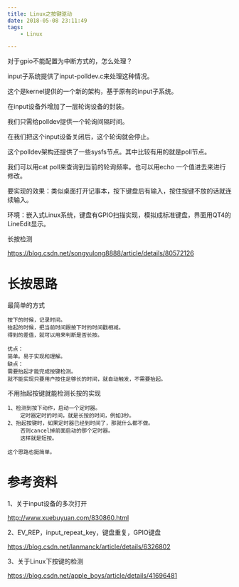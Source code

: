 ```yaml
---
title: Linux之按键驱动
date: 2018-05-08 23:11:49
tags:
	- Linux

---
```




对于gpio不能配置为中断方式的，怎么处理？

input子系统提供了input-polldev.c来处理这种情况。

这个是kernel提供的一个新的架构，基于原有的input子系统。

在input设备外增加了一层轮询设备的封装。

我们只需给polldev提供一个轮询间隔时间。

在我们把这个input设备关闭后，这个轮询就会停止。

这个polldev架构还提供了一些sysfs节点。其中比较有用的就是poll节点。

我们可以用cat poll来查询到当前的轮询频率。也可以用echo 一个值进去来进行修改。



要实现的效果：类似桌面打开记事本，按下键盘后有输入，按住按键不放的话就连续输入。

环境：嵌入式Linux系统，键盘有GPIO扫描实现，模拟成标准键盘，界面用QT4的LineEdit显示。



长按检测

https://blog.csdn.net/songyulong8888/article/details/80572126



# 长按思路

最简单的方式

```
按下的时候，记录时间。
抬起的时候，把当前时间跟按下时的时间戳相减。
得到的差值，就可以用来判断是否长按。

优点：
简单。易于实现和理解。
缺点：
需要抬起才能完成按键检测。
就不能实现只要用户按住足够长的时间，就自动触发，不需要抬起。
```

不用抬起按键就能检测长按的实现

```
1、检测到按下动作，启动一个定时器。
	定时器定时的时间，就是长按的时间，例如3秒。
2、抬起按键时，如果定时器已经到时间了，那就什么都不做。
	否则cancel掉前面启动的那个定时器。
	这样就是短按。

这个思路也挺简单。
```



# 参考资料

1、关于input设备的多次打开

http://www.xuebuyuan.com/830860.html

2、EV_REP，input_repeat_key，键盘重复，GPIO键盘

https://blog.csdn.net/lanmanck/article/details/6326802

3、关于Linux下按键的检测

https://blog.csdn.net/apple_boys/article/details/41696481
